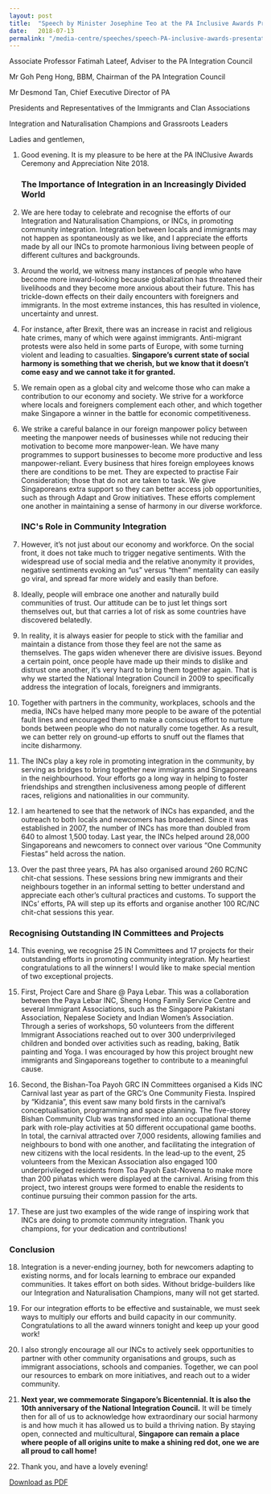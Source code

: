 ```yaml
---
layout: post
title:  "Speech by Minister Josephine Teo at the PA Inclusive Awards Presentation Ceremony on 13 July 2018"
date:   2018-07-13
permalink: "/media-centre/speeches/speech-PA-inclusive-awards-presentation-ceremony"
---
```


Associate Professor Fatimah Lateef, Adviser to the PA Integration Council

Mr Goh Peng Hong, BBM, Chairman of the PA Integration Council

Mr Desmond Tan, Chief Executive Director of PA

Presidents and Representatives of the Immigrants and Clan Associations

Integration and Naturalisation Champions and Grassroots Leaders

Ladies and gentlemen,    

1. Good evening. It is my pleasure to be here at the PA INClusive Awards Ceremony and Appreciation Nite 2018.  

    <h3 id="the-importance-of-integration-in-an-increasingly-divided-world">The Importance of Integration in an Increasingly Divided World</h3>

2. We are here today to celebrate and recognise the efforts of our Integration and Naturalisation     Champions, or INCs, in promoting community integration. Integration between locals and immigrants may not happen as   spontaneously as we like, and I appreciate the efforts made by all our INCs to promote harmonious living between people of   different cultures and backgrounds.  
 
3. Around the world, we witness many instances of people who have become more inward-looking because globalization has threatened their livelihoods and they become more anxious about their future. This has trickle-down effects on their daily encounters with foreigners and immigrants. In the most extreme instances, this has resulted in violence, uncertainty and unrest.

4. For instance, after Brexit, there was an increase in racist and religious hate crimes, many of which were against immigrants. Anti-migrant protests were also held in some parts of Europe, with some turning violent and leading to casualties. 
**Singapore’s current state of social harmony is something that we cherish, but we know that it doesn’t come easy and we cannot take it for granted.**    

5. We remain open as a global city and welcome those who can make a contribution to our economy and society. We strive for a workforce where locals and foreigners complement each other, and which together make Singapore a winner in the battle for economic competitiveness.

6. We strike a careful balance in our foreign manpower policy between meeting the manpower needs of businesses while not reducing their motivation to become more manpower-lean.   We have many programmes to support businesses to become more productive and less manpower-reliant. Every business that hires foreign employees knows there are conditions to be met.  They are expected to practise Fair Consideration; those that do not are taken to task.  We give Singaporeans extra support so they can better access job opportunities, such as through Adapt and Grow initiatives.  These efforts complement one another in maintaining a sense of harmony in our diverse workforce.

    ### INC's Role in Community Integration
    
7. However, it’s not just about our economy and workforce.  On the social front, it does not take much to trigger negative sentiments.  With the widespread use of social media and the relative anonymity it provides, negative sentiments evoking an “us” versus “them” mentality can easily go viral, and spread far more widely and easily than before.

8. Ideally, people will embrace one another and naturally build communities of trust.  Our attitude can be to just let things sort themselves out, but that carries a lot of risk as some countries have discovered belatedly. 

9. In reality, it is always easier for people to stick with the familiar and maintain a distance from those they feel are not the same as themselves.  The gaps widen whenever there are divisive issues. Beyond a certain point, once people have made up their minds to dislike and distrust one another, it’s very hard to bring them together again.  That is why we started the National Integration Council in 2009 to specifically address the integration of locals, foreigners and immigrants. 

10. Together with partners in the community, workplaces, schools and the media, INCs have helped many more people to be aware of the potential fault lines and encouraged them to make a conscious effort to nurture bonds between people who do not naturally come together.  As a result, we can better rely on ground-up efforts to snuff out the flames that incite disharmony.

11. The INCs play a key role in promoting integration in the community, by serving as bridges to bring together new immigrants and Singaporeans in the neighbourhood. Your efforts go a long way in helping to foster friendships and strengthen inclusiveness among people of different races, religions and nationalities in our community.

12. I am heartened to see that the network of INCs has expanded, and the outreach to both locals and newcomers has broadened. Since it was established in 2007, the number of INCs has more than doubled from 640 to almost 1,500 today. Last year, the INCs helped around 28,000 Singaporeans and newcomers to connect over various “One Community Fiestas” held across the nation.

13. Over the past three years, PA has also organised around 260 RC/NC chit-chat sessions. These sessions bring new immigrants and their neighbours together in an informal setting to better understand and appreciate each other’s cultural practices and customs. To support the INCs’ efforts, PA will step up its efforts and organise another 100 RC/NC chit-chat sessions this year.

### Recognising Outstanding IN Committees and Projects
    
14. This evening, we recognise 25 IN Committees and 17 projects for their outstanding efforts in promoting community integration. My heartiest congratulations to all the winners! I would like to make special mention of two exceptional projects.

15. First, Project Care and Share @ Paya Lebar. This was a collaboration between the Paya Lebar INC, Sheng Hong Family Service Centre and several Immigrant Associations, such as the Singapore Pakistani Association, Nepalese Society and Indian Women’s Association. Through a series of workshops, 50 volunteers from the different Immigrant Associations reached out to over 300 underprivileged children and bonded over activities such as reading, baking, Batik painting and Yoga. I was encouraged by how this project brought new immigrants and Singaporeans together to contribute to a meaningful cause.

16. Second, the Bishan-Toa Payoh GRC IN Committees organised a Kids INC Carnival last year as part of the GRC’s One Community Fiesta. Inspired by “Kidzania”, this event saw many bold firsts in the carnival’s conceptualisation, programming and space planning. The five-storey Bishan Community Club was transformed into an occupational theme park with role-play activities at 50 different occupational game booths. In total, the carnival attracted over 7,000 residents, allowing families and neighbours to bond with one another, and facilitating the integration of new citizens with the local residents. In the lead-up to the event, 25 volunteers from the Mexican Association also engaged 100 underprivileged residents from Toa Payoh East-Novena to make more than 200 piñatas which were displayed at the carnival. Arising from this project, two interest groups were formed to enable the residents to continue pursuing their common passion for the arts.

17. These are just two examples of the wide range of inspiring work that INCs are doing to promote community integration. Thank you champions, for your dedication and contributions!

### Conclusion

18. Integration is a never-ending journey, both for newcomers adapting to existing norms, and for locals learning to embrace our expanded communities.  It takes effort on both sides.  Without bridge-builders like our Integration and Naturalisation Champions, many will not get started.

19. For our integration efforts to be effective and sustainable, we must seek ways to multiply our efforts and build capacity in our community.  Congratulations to all the award winners tonight and keep up your good work!

20. I also strongly encourage all our INCs to actively seek opportunities to partner with other community organisations and groups, such as immigrant associations, schools and companies. Together, we can pool our resources to embark on more initiatives, and reach out to a wider community.

21. **Next year, we commemorate Singapore’s Bicentennial. It is also the 10th anniversary of the National Integration Council.** It will be timely then for all of us to acknowledge how extraordinary our social harmony is and how much it has allowed us to build a thriving nation.   By staying open, connected and multicultural, **Singapore can remain a place where people of all origins unite to make a shining red dot, one we are all proud to call home!**

22. Thank you, and have a lovely evening!

[Download as PDF](https://github.com/isomerpages/isomerpages-stratgroup/raw/master/images/Speeches/speech-by-minister-josephine-teo-at-the-pa-inclusive-awards-presentation-ceremony-on-13-july-2018.pdf)

